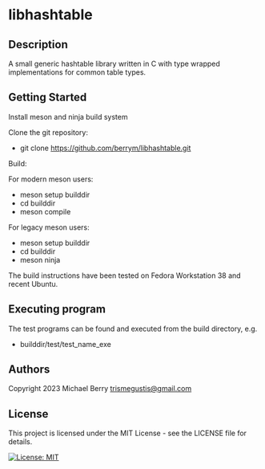 # libhashtable

## Description

A small generic hashtable library written in C with type wrapped implementations for common table types.

## Getting Started

Install meson and ninja build system

Clone the git repository:

* git clone https://github.com/berrym/libhashtable.git

Build:

For modern meson users:

* meson setup builddir
* cd builddir
* meson compile

For legacy meson users:

* meson setup builddir
* cd builddir
* meson ninja

The build instructions have been tested on Fedora Workstation 38 and recent Ubuntu.

## Executing program

The test programs can be found and executed from the build directory, e.g.

* builddir/test/test_name_exe

## Authors

Copyright 2023
Michael Berry <trismegustis@gmail.com>

## License

This project is licensed under the MIT License - see the LICENSE file for details.

[![License: MIT](https://img.shields.io/badge/License-MIT-yellow.svg)](https://opensource.org/licenses/MIT)
